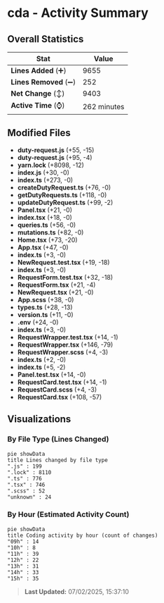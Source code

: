 # cda - Activity Summary 

## Overall Statistics

| Stat                   | Value                                                             |
| ---------------------- | ----------------------------------------------------------------- |
| **Lines Added** (➕)   | 9655                                          |
| **Lines Removed** (➖) | 252                                        |
| **Net Change** (↕)    | 9403                |
| **Active Time** (⌚)   | 262 minutes |


## Modified Files
- **duty-request.js** (+55, -15)
- **duty-request.js** (+95, -4)
- **yarn.lock** (+8098, -12)
- **index.js** (+30, -0)
- **index.ts** (+273, -0)
- **createDutyRequest.ts** (+76, -0)
- **getDutyRequests.ts** (+118, -0)
- **updateDutyRequest.ts** (+99, -2)
- **Panel.tsx** (+21, -0)
- **index.tsx** (+18, -0)
- **queries.ts** (+56, -0)
- **mutations.ts** (+82, -0)
- **Home.tsx** (+73, -20)
- **App.tsx** (+47, -0)
- **index.ts** (+3, -0)
- **NewRequest.test.tsx** (+19, -18)
- **index.ts** (+3, -0)
- **RequestForm.test.tsx** (+32, -18)
- **RequestForm.tsx** (+21, -4)
- **NewRequest.tsx** (+21, -0)
- **App.scss** (+38, -0)
- **types.ts** (+28, -13)
- **version.ts** (+11, -0)
- **.env** (+24, -0)
- **index.ts** (+3, -0)
- **RequestWrapper.test.tsx** (+14, -1)
- **RequestWrapper.tsx** (+146, -79)
- **RequestWrapper.scss** (+4, -3)
- **index.ts** (+2, -0)
- **index.ts** (+5, -2)
- **Panel.test.tsx** (+14, -0)
- **RequestCard.test.tsx** (+14, -1)
- **RequestCard.scss** (+4, -3)
- **RequestCard.tsx** (+108, -57)

## Visualizations

### By File Type (Lines Changed)

```mermaid
pie showData
title Lines changed by file type
".js" : 199
".lock" : 8110
".ts" : 776
".tsx" : 746
".scss" : 52
"unknown" : 24
```

### By Hour (Estimated Activity Count)

```mermaid
pie showData
title Coding activity by hour (count of changes)
"09h" : 14
"10h" : 8
"11h" : 39
"12h" : 22
"13h" : 31
"14h" : 33
"15h" : 35
```


> **Last Updated:** 07/02/2025, 15:37:10